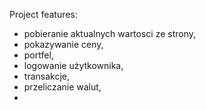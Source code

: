 Project features:
- pobieranie aktualnych wartosci ze strony,
- pokazywanie ceny,
- portfel,
- logowanie użytkownika,
- transakcje,
- przeliczanie walut,
- 